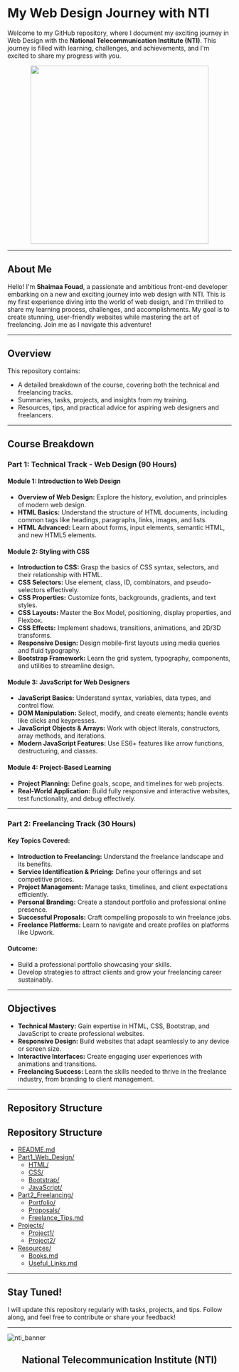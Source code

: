 # My Web Design Journey with NTI

Welcome to my GitHub repository, where I document my exciting journey in Web Design with the **National Telecommunication Institute (NTI)**. This journey is filled with learning, challenges, and achievements, and I'm excited to share my progress with you.


<p align="center">
    <img src="https://github.com/user-attachments/assets/24721544-906f-4b07-8372-80abfb95101a" width="400" height="auto" />
</p>




---

## About Me

Hello! I'm **Shaimaa Fouad**, a passionate and ambitious front-end developer embarking on a new and exciting journey into web design with NTI. This is my first experience diving into the world of web design, and I'm thrilled to share my learning process, challenges, and accomplishments. My goal is to create stunning, user-friendly websites while mastering the art of freelancing. Join me as I navigate this adventure!

---

## Overview

This repository contains:
- A detailed breakdown of the course, covering both the technical and freelancing tracks.
- Summaries, tasks, projects, and insights from my training.
- Resources, tips, and practical advice for aspiring web designers and freelancers.

---

## Course Breakdown

### **Part 1: Technical Track - Web Design (90 Hours)**

#### **Module 1: Introduction to Web Design**
- **Overview of Web Design:** Explore the history, evolution, and principles of modern web design.
- **HTML Basics:** Understand the structure of HTML documents, including common tags like headings, paragraphs, links, images, and lists.
- **HTML Advanced:** Learn about forms, input elements, semantic HTML, and new HTML5 elements.

#### **Module 2: Styling with CSS**
- **Introduction to CSS:** Grasp the basics of CSS syntax, selectors, and their relationship with HTML.
- **CSS Selectors:** Use element, class, ID, combinators, and pseudo-selectors effectively.
- **CSS Properties:** Customize fonts, backgrounds, gradients, and text styles.
- **CSS Layouts:** Master the Box Model, positioning, display properties, and Flexbox.
- **CSS Effects:** Implement shadows, transitions, animations, and 2D/3D transforms.
- **Responsive Design:** Design mobile-first layouts using media queries and fluid typography.
- **Bootstrap Framework:** Learn the grid system, typography, components, and utilities to streamline design.

#### **Module 3: JavaScript for Web Designers**
- **JavaScript Basics:** Understand syntax, variables, data types, and control flow.
- **DOM Manipulation:** Select, modify, and create elements; handle events like clicks and keypresses.
- **JavaScript Objects & Arrays:** Work with object literals, constructors, array methods, and iterations.
- **Modern JavaScript Features:** Use ES6+ features like arrow functions, destructuring, and classes.

#### **Module 4: Project-Based Learning**
- **Project Planning:** Define goals, scope, and timelines for web projects.
- **Real-World Application:** Build fully responsive and interactive websites, test functionality, and debug effectively.

---

### **Part 2: Freelancing Track (30 Hours)**

#### **Key Topics Covered:**
- **Introduction to Freelancing:** Understand the freelance landscape and its benefits.
- **Service Identification & Pricing:** Define your offerings and set competitive prices.
- **Project Management:** Manage tasks, timelines, and client expectations efficiently.
- **Personal Branding:** Create a standout portfolio and professional online presence.
- **Successful Proposals:** Craft compelling proposals to win freelance jobs.
- **Freelance Platforms:** Learn to navigate and create profiles on platforms like Upwork.

#### **Outcome:**
- Build a professional portfolio showcasing your skills.
- Develop strategies to attract clients and grow your freelancing career sustainably.

---

## Objectives

- **Technical Mastery:** Gain expertise in HTML, CSS, Bootstrap, and JavaScript to create professional websites.
- **Responsive Design:** Build websites that adapt seamlessly to any device or screen size.
- **Interactive Interfaces:** Create engaging user experiences with animations and transitions.
- **Freelancing Success:** Learn the skills needed to thrive in the freelance industry, from branding to client management.

---

## Repository Structure

## Repository Structure

- [README.md](README.md)
- [Part1_Web_Design/](Part1_Web_Design/)
  - [HTML/](Part1_Web_Design/HTML/)
  - [CSS/](Part1_Web_Design/CSS/)
  - [Bootstrap/](Part1_Web_Design/Bootstrap/)
  - [JavaScript/](Part1_Web_Design/JavaScript/)
- [Part2_Freelancing/](Part2_Freelancing/)
  - [Portfolio/](Part2_Freelancing/Portfolio/)
  - [Proposals/](Part2_Freelancing/Proposals/)
  - [Freelance_Tips.md](Part2_Freelancing/Freelance_Tips.md)
- [Projects/](Projects/)
  - [Project1/](Projects/Project1/)
  - [Project2/](Projects/Project2/)
- [Resources/](Resources/)
  - [Books.md](Resources/Books.md)
  - [Useful_Links.md](Resources/Useful_Links.md)
---

## Stay Tuned!

I will update this repository regularly with tasks, projects, and tips. Follow along, and feel free to contribute or share your feedback!

---
![nti_banner](https://github.com/user-attachments/assets/5fd27c5b-f321-49eb-8e09-2cb59df6a58d)
<h2 align="center">National Telecommunication Institute (NTI)</h2>
